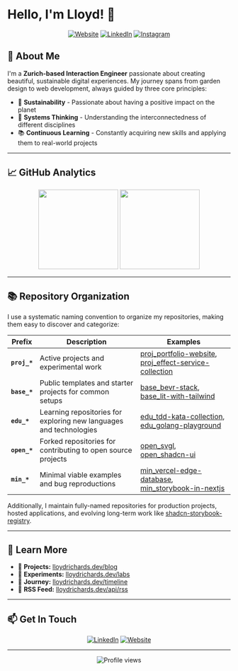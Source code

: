 # Hello, I'm Lloyd! 👋

<div align="center">

[![Website](https://img.shields.io/badge/Portfolio-lloydrichards.dev-blue?style=flat-square&logo=safari)](https://lloydrichards.dev)
[![LinkedIn](https://img.shields.io/badge/LinkedIn-lloyddrichards-0077B5?style=flat-square&logo=linkedin)](https://linkedin.com/in/lloyddrichards)
[![Instagram](https://img.shields.io/badge/Instagram-lloyd__bydesign-E4405F?style=flat-square&logo=instagram)](https://instagram.com/lloyd_bydesign)

</div>

## 🚀 About Me

I'm a **Zurich-based Interaction Engineer** passionate about creating beautiful,
sustainable digital experiences. My journey spans from garden design to web
development, always guided by three core principles:

- 🌱 **Sustainability** - Passionate about having a positive impact on the
  planet
- 🔄 **Systems Thinking** - Understanding the interconnectedness of different
  disciplines
- 📚 **Continuous Learning** - Constantly acquiring new skills and applying them
  to real-world projects

---

## 📈 GitHub Analytics

<div align="center">
  <img height="180em" src="https://github-readme-stats.vercel.app/api?username=lloydrichards&show_icons=true&theme=tokyonight&include_all_commits=true&count_private=true"/>
  <img height="180em" src="https://github-readme-stats.vercel.app/api/top-langs/?username=lloydrichards&layout=compact&langs_count=8&theme=tokyonight"/>
</div>

---

## 📚 Repository Organization

I use a systematic naming convention to organize my repositories, making them
easy to discover and categorize:

| Prefix       | Description                                                        | Examples                                                                                                                                                                             |
| ------------ | ------------------------------------------------------------------ | ------------------------------------------------------------------------------------------------------------------------------------------------------------------------------------ |
| **`proj_*`** | Active projects and experimental work                              | [proj_portfolio-website](https://github.com/lloydrichards/proj_portfolio-website), [proj_effect-service-collection](https://github.com/lloydrichards/proj_effect-service-collection) |
| **`base_*`** | Public templates and starter projects for common setups            | [base_bevr-stack](https://github.com/lloydrichards/base_bevr-stack), [base_lit-with-tailwind](https://github.com/lloydrichards/base_lit-with-tailwind)                               |
| **`edu_*`**  | Learning repositories for exploring new languages and technologies | [edu_tdd-kata-collection](https://github.com/lloydrichards/edu_tdd-kata-collection), [edu_golang-playground](https://github.com/lloydrichards/edu_golang-playground)                 |
| **`open_*`** | Forked repositories for contributing to open source projects       | [open_svgl](https://github.com/lloydrichards/open_svgl), [open_shadcn-ui](https://github.com/lloydrichards/open_shadcn-ui)                                                           |
| **`min_*`**  | Minimal viable examples and bug reproductions                      | [min_vercel-edge-database](https://github.com/lloydrichards/min_vercel-edge-database), [min_storybook-in-nextjs](https://github.com/lloydrichards/min_storybook-in-nextjs)           |

Additionally, I maintain fully-named repositories for production projects,
hosted applications, and evolving long-term work like
[shadcn-storybook-registry](https://github.com/lloydrichards/shadcn-storybook-registry).

---

## 🍏 Learn More

- 📝 **Projects:** [lloydrichards.dev/blog](https://lloydrichards.dev/projects)
- 🧪 **Experiments:** [lloydrichards.dev/labs](https://lloydrichards.dev/labs)
- 📅 **Journey:**
  [lloydrichards.dev/timeline](https://lloydrichards.dev/timeline)
- 🔗 **RSS Feed:**
  [lloydrichards.dev/api/rss](https://lloydrichards.dev/api/rss)

---

## 📫 Get In Touch

<div align="center">

[![LinkedIn](https://img.shields.io/badge/LinkedIn-Connect-0077B5?style=for-the-badge&logo=linkedin)](https://linkedin.com/in/lloyddrichards)
[![Website](https://img.shields.io/badge/Portfolio-Visit-blue?style=for-the-badge&logo=safari)](https://lloydrichards.dev)

</div>

---

<div align="center">
  <img src="https://komarev.com/ghpvc/?username=lloydrichards&color=blueviolet&style=flat-square&label=Profile+Views" alt="Profile views" />
</div>
